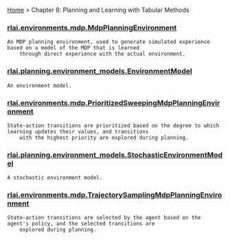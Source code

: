 [Home](index.md) > Chapter 8:  Planning and Learning with Tabular Methods
### [rlai.environments.mdp.MdpPlanningEnvironment](https://github.com/MatthewGerber/rlai/tree/master/src/rlai/environments/mdp.py#L257)
```
An MDP planning environment, used to generate simulated experience based on a model of the MDP that is learned
    through direct experience with the actual environment.
```
### [rlai.planning.environment_models.EnvironmentModel](https://github.com/MatthewGerber/rlai/tree/master/src/rlai/planning/environment_models.py#L15)
```
An environment model.
```
### [rlai.environments.mdp.PrioritizedSweepingMdpPlanningEnvironment](https://github.com/MatthewGerber/rlai/tree/master/src/rlai/environments/mdp.py#L337)
```
State-action transitions are prioritized based on the degree to which learning updates their values, and transitions
    with the highest priority are explored during planning.
```
### [rlai.planning.environment_models.StochasticEnvironmentModel](https://github.com/MatthewGerber/rlai/tree/master/src/rlai/planning/environment_models.py#L53)
```
A stochastic environment model.
```
### [rlai.environments.mdp.TrajectorySamplingMdpPlanningEnvironment](https://github.com/MatthewGerber/rlai/tree/master/src/rlai/environments/mdp.py#L560)
```
State-action transitions are selected by the agent based on the agent's policy, and the selected transitions are
    explored during planning.
```
